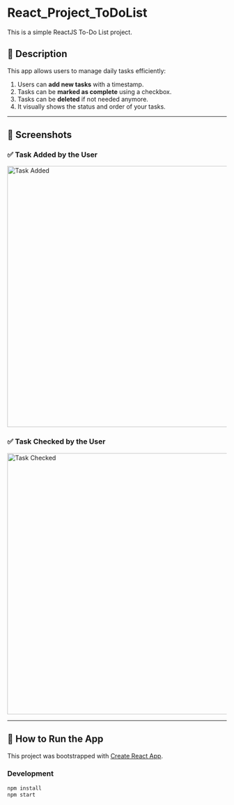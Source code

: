 # React_Project_ToDoList

This is a simple ReactJS To-Do List project.

## 📝 Description

This app allows users to manage daily tasks efficiently:

1. Users can **add new tasks** with a timestamp.
2. Tasks can be **marked as complete** using a checkbox.
3. Tasks can be **deleted** if not needed anymore.
4. It visually shows the status and order of your tasks.

---

## 📸 Screenshots

### ✅ Task Added by the User
<img width="600" alt="Task Added" src="https://github.com/user-attachments/assets/4f0ae42a-4e25-4a8a-9ee8-c280be6a5d34" />

### ✅ Task Checked by the User
<img width="600" alt="Task Checked" src="https://github.com/user-attachments/assets/ffcbe346-49bc-4e3c-b0c9-6df60bf7c833" />

---

## 🚀 How to Run the App

This project was bootstrapped with [Create React App](https://github.com/facebook/create-react-app).

### Development

```bash
npm install
npm start
